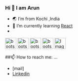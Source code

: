 
### Hi 👋 I am Arun

- 🌏 I’m from Kochi ,India
- 🌱 I’m currently learning [React](https://react.dev/)
-
<img src=https://github.com/arunnintriva/arunnintriva/assets/68312594/b9bba5da-c570-46c4-a9fd-514aad263cf8 alt="bootstrap-colored" width="36" height="36" max-width="100">
<img src=https://github.com/arunnintriva/arunnintriva/assets/68312594/44363c78-5fad-4c6c-9ee5-b4fa9daf17bc alt="bootstrap-colored" width="36" height="36" max-width="100">
<img src=https://github.com/arunnintriva/arunnintriva/assets/68312594/39eb60f1-d0f3-4747-9e4a-79c1e006d2d3 alt="bootstrap-colored" width="36" height="36" max-width="100">
<img src=https://github.com/arunnintriva/arunnintriva/assets/68312594/b4167279-ff73-4d8d-9eac-7cc81dc6c220 alt="bootstrap-colored" width="36" height="36" max-width="100">
<img src="https://github.com/arunnintriva/arunnintriva/assets/68312594/2f81ec8e-482f-478d-9948-1c0d68bd2c8b" alt="Image 2 Alt Text" width="36" height="36" max-width="100">




##📫 How to reach me: ...
- [mail] <a href="mailto:arunraju9837@gmail.com?">
- [Linkedin](https://www.linkedin.com/in/arun-raju-05374a1b7)
&nbsp;

